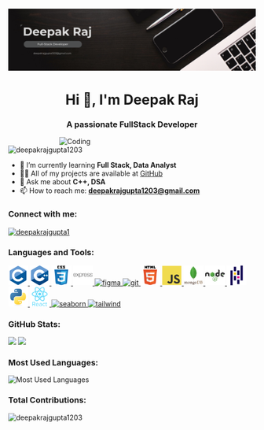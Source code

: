 ![logo](https://github.com/Deepakrajgupta1203/Deepakrajgupta1203/blob/main/github_banner.png)
<h1 align="center">Hi 👋, I'm Deepak Raj</h1>
<h3 align="center">A passionate FullStack Developer</h3>

<img src="https://user-images.githubusercontent.com/55389276/140866485-8fb1c876-9a8f-4d6a-98dc-08c4981eaf70.gif" alt="Coding" width="400" align="right">

<p align="left"> 
  <img src="https://komarev.com/ghpvc/?username=deepakrajgupta1203&label=Profile%20views&color=0e75b6&style=flat" alt="deepakrajgupta1203" /> 
</p>

- 🌱 I’m currently learning **Full Stack, Data Analyst**  
- 👨‍💻 All of my projects are available at [GitHub](https://github.com/Deepakrajgupta1203)  
- 💬 Ask me about **C++, DSA**  
- 📫 How to reach me: **deepakrajgupta1203@gmail.com**

<h3 align="left">Connect with me:</h3>
<p align="left">
  <a href="https://linkedin.com/in/deepakrajgupta1" target="blank">
    <img align="center" src="https://raw.githubusercontent.com/rahuldkjain/github-profile-readme-generator/master/src/images/icons/Social/linked-in-alt.svg" alt="deepakrajgupta1" height="30" width="40" />
  </a>
</p>

<h3 align="left">Languages and Tools:</h3>
<p align="left">
  <a href="https://www.cprogramming.com/" target="_blank" rel="noreferrer"><img src="https://raw.githubusercontent.com/devicons/devicon/master/icons/c/c-original.svg" alt="c" width="40" height="40"/> </a>
  <a href="https://www.w3schools.com/cpp/" target="_blank" rel="noreferrer"><img src="https://raw.githubusercontent.com/devicons/devicon/master/icons/cplusplus/cplusplus-original.svg" alt="cplusplus" width="40" height="40"/> </a>
  <a href="https://www.w3schools.com/css/" target="_blank" rel="noreferrer"><img src="https://raw.githubusercontent.com/devicons/devicon/master/icons/css3/css3-original-wordmark.svg" alt="css3" width="40" height="40"/> </a>
  <a href="https://expressjs.com" target="_blank" rel="noreferrer"><img src="https://raw.githubusercontent.com/devicons/devicon/master/icons/express/express-original-wordmark.svg" alt="express" width="40" height="40"/> </a>
  <a href="https://www.figma.com/" target="_blank" rel="noreferrer"><img src="https://www.vectorlogo.zone/logos/figma/figma-icon.svg" alt="figma" width="40" height="40"/> </a>
  <a href="https://git-scm.com/" target="_blank" rel="noreferrer"><img src="https://www.vectorlogo.zone/logos/git-scm/git-scm-icon.svg" alt="git" width="40" height="40"/> </a>
  <a href="https://www.w3.org/html/" target="_blank" rel="noreferrer"><img src="https://raw.githubusercontent.com/devicons/devicon/master/icons/html5/html5-original-wordmark.svg" alt="html5" width="40" height="40"/> </a>
  <a href="https://developer.mozilla.org/en-US/docs/Web/JavaScript" target="_blank" rel="noreferrer"><img src="https://raw.githubusercontent.com/devicons/devicon/master/icons/javascript/javascript-original.svg" alt="javascript" width="40" height="40"/> </a>
  <a href="https://www.mongodb.com/" target="_blank" rel="noreferrer"><img src="https://raw.githubusercontent.com/devicons/devicon/master/icons/mongodb/mongodb-original-wordmark.svg" alt="mongodb" width="40" height="40"/> </a>
  <a href="https://nodejs.org" target="_blank" rel="noreferrer"><img src="https://raw.githubusercontent.com/devicons/devicon/master/icons/nodejs/nodejs-original-wordmark.svg" alt="nodejs" width="40" height="40"/> </a>
  <a href="https://pandas.pydata.org/" target="_blank" rel="noreferrer"><img src="https://raw.githubusercontent.com/devicons/devicon/2ae2a900d2f041da66e950e4d48052658d850630/icons/pandas/pandas-original.svg" alt="pandas" width="40" height="40"/> </a>
  <a href="https://www.python.org" target="_blank" rel="noreferrer"><img src="https://raw.githubusercontent.com/devicons/devicon/master/icons/python/python-original.svg" alt="python" width="40" height="40"/> </a>
  <a href="https://reactjs.org/" target="_blank" rel="noreferrer"><img src="https://raw.githubusercontent.com/devicons/devicon/master/icons/react/react-original-wordmark.svg" alt="react" width="40" height="40"/> </a>
  <a href="https://seaborn.pydata.org/" target="_blank" rel="noreferrer"><img src="https://seaborn.pydata.org/_images/logo-mark-lightbg.svg" alt="seaborn" width="40" height="40"/> </a>
  <a href="https://tailwindcss.com/" target="_blank" rel="noreferrer"><img src="https://www.vectorlogo.zone/logos/tailwindcss/tailwindcss-icon.svg" alt="tailwind" width="40" height="40"/> </a>
</p>

<h3 align="left">GitHub Stats:</h3>
<p align="left">
  <img height="180em" src="https://github-readme-stats.vercel.app/api?username=deepakrajgupta1203&show_icons=true&locale=en&count_private=true&theme=radical" />
  <img height="180em" src="https://github-readme-streak-stats.herokuapp.com/?user=deepakrajgupta1203&theme=radical" />
</p>

<h3 align="left">Most Used Languages:</h3>
<p align="left">
  <img src="./assets/Screenshot%202024-12-12%20at%202.29.09%E2%80%AFAM.png" alt="Most Used Languages" width="400" />
</p>

<h3 align="left">Total Contributions:</h3>
<p align="left">
  <img src="https://github-contribution-stats.vercel.app/api/?username=deepakrajgupta1203&count_private=true&theme=radical" alt="deepakrajgupta1203" />
</p>
